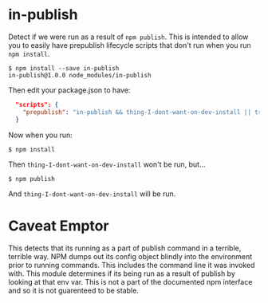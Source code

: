 in-publish
==========

Detect if we were run as a result of `npm publish`. This is intended to allow you to
easily have prepublish lifecycle scripts that don't run when you run `npm install`.

```
$ npm install --save in-publish
in-publish@1.0.0 node_modules/in-publish
```

Then edit your package.json to have:

```json
  "scripts": {
    "prepublish": "in-publish && thing-I-dont-want-on-dev-install || true"
  }
```

Now when you run:
```
$ npm install
```
Then `thing-I-dont-want-on-dev-install` won't be run, but...

```
$ npm publish
```
And `thing-I-dont-want-on-dev-install` will be run.

Caveat Emptor
=============

This detects that its running as a part of publish command in a terrible,
terrible way.  NPM dumps out its config object blindly into the environment
prior to running commands.  This includes the command line it was invoked
with.  This module determines if its being run as a result of publish by
looking at that env var.  This is not a part of the documented npm interface
and so it is not guarenteed to be stable. 

